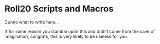 # Roll20 Scripts and Macros
Dunno what to write here...

If for some reason you stumble upon this and didn't come from the cave of imagination, congrats, this is very likely to be useless for you.